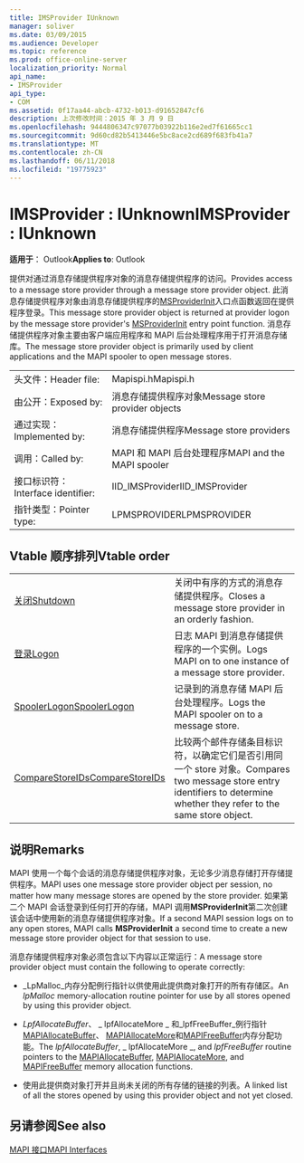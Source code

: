 ```yaml
---
title: IMSProvider IUnknown
manager: soliver
ms.date: 03/09/2015
ms.audience: Developer
ms.topic: reference
ms.prod: office-online-server
localization_priority: Normal
api_name:
- IMSProvider
api_type:
- COM
ms.assetid: 0f17aa44-abcb-4732-b013-d91652847cf6
description: 上次修改时间：2015 年 3 月 9 日
ms.openlocfilehash: 9444806347c97077b03922b116e2ed7f61665cc1
ms.sourcegitcommit: 9d60cd82b5413446e5bc8ace2cd689f683fb41a7
ms.translationtype: MT
ms.contentlocale: zh-CN
ms.lasthandoff: 06/11/2018
ms.locfileid: "19775923"
---
```

# <a name="imsprovider--iunknown"></a><span data-ttu-id="b3ec3-103">IMSProvider : IUnknown</span><span class="sxs-lookup"><span data-stu-id="b3ec3-103">IMSProvider : IUnknown</span></span>

  
  
<span data-ttu-id="b3ec3-104">**适用于**： Outlook</span><span class="sxs-lookup"><span data-stu-id="b3ec3-104">**Applies to**: Outlook</span></span> 
  
<span data-ttu-id="b3ec3-105">提供对通过消息存储提供程序对象的消息存储提供程序的访问。</span><span class="sxs-lookup"><span data-stu-id="b3ec3-105">Provides access to a message store provider through a message store provider object.</span></span> <span data-ttu-id="b3ec3-106">此消息存储提供程序对象由消息存储提供程序的[MSProviderInit](msproviderinit.md)入口点函数返回在提供程序登录。</span><span class="sxs-lookup"><span data-stu-id="b3ec3-106">This message store provider object is returned at provider logon by the message store provider's [MSProviderInit](msproviderinit.md) entry point function.</span></span> <span data-ttu-id="b3ec3-107">消息存储提供程序对象主要由客户端应用程序和 MAPI 后台处理程序用于打开消息存储库。</span><span class="sxs-lookup"><span data-stu-id="b3ec3-107">The message store provider object is primarily used by client applications and the MAPI spooler to open message stores.</span></span> 
  
|||
|:-----|:-----|
|<span data-ttu-id="b3ec3-108">头文件：</span><span class="sxs-lookup"><span data-stu-id="b3ec3-108">Header file:</span></span>  <br/> |<span data-ttu-id="b3ec3-109">Mapispi.h</span><span class="sxs-lookup"><span data-stu-id="b3ec3-109">Mapispi.h</span></span>  <br/> |
|<span data-ttu-id="b3ec3-110">由公开：</span><span class="sxs-lookup"><span data-stu-id="b3ec3-110">Exposed by:</span></span>  <br/> |<span data-ttu-id="b3ec3-111">消息存储提供程序对象</span><span class="sxs-lookup"><span data-stu-id="b3ec3-111">Message store provider objects</span></span>  <br/> |
|<span data-ttu-id="b3ec3-112">通过实现：</span><span class="sxs-lookup"><span data-stu-id="b3ec3-112">Implemented by:</span></span>  <br/> |<span data-ttu-id="b3ec3-113">消息存储提供程序</span><span class="sxs-lookup"><span data-stu-id="b3ec3-113">Message store providers</span></span>  <br/> |
|<span data-ttu-id="b3ec3-114">调用：</span><span class="sxs-lookup"><span data-stu-id="b3ec3-114">Called by:</span></span>  <br/> |<span data-ttu-id="b3ec3-115">MAPI 和 MAPI 后台处理程序</span><span class="sxs-lookup"><span data-stu-id="b3ec3-115">MAPI and the MAPI spooler</span></span>  <br/> |
|<span data-ttu-id="b3ec3-116">接口标识符：</span><span class="sxs-lookup"><span data-stu-id="b3ec3-116">Interface identifier:</span></span>  <br/> |<span data-ttu-id="b3ec3-117">IID_IMSProvider</span><span class="sxs-lookup"><span data-stu-id="b3ec3-117">IID_IMSProvider</span></span>  <br/> |
|<span data-ttu-id="b3ec3-118">指针类型：</span><span class="sxs-lookup"><span data-stu-id="b3ec3-118">Pointer type:</span></span>  <br/> |<span data-ttu-id="b3ec3-119">LPMSPROVIDER</span><span class="sxs-lookup"><span data-stu-id="b3ec3-119">LPMSPROVIDER</span></span>  <br/> |
   
## <a name="vtable-order"></a><span data-ttu-id="b3ec3-120">Vtable 顺序排列</span><span class="sxs-lookup"><span data-stu-id="b3ec3-120">Vtable order</span></span>

|||
|:-----|:-----|
|[<span data-ttu-id="b3ec3-121">关闭</span><span class="sxs-lookup"><span data-stu-id="b3ec3-121">Shutdown</span></span>](imsprovider-shutdown.md) <br/> |<span data-ttu-id="b3ec3-122">关闭中有序的方式的消息存储提供程序。</span><span class="sxs-lookup"><span data-stu-id="b3ec3-122">Closes a message store provider in an orderly fashion.</span></span>  <br/> |
|[<span data-ttu-id="b3ec3-123">登录</span><span class="sxs-lookup"><span data-stu-id="b3ec3-123">Logon</span></span>](imsprovider-logon.md) <br/> |<span data-ttu-id="b3ec3-124">日志 MAPI 到消息存储提供程序的一个实例。</span><span class="sxs-lookup"><span data-stu-id="b3ec3-124">Logs MAPI on to one instance of a message store provider.</span></span>  <br/> |
|[<span data-ttu-id="b3ec3-125">SpoolerLogon</span><span class="sxs-lookup"><span data-stu-id="b3ec3-125">SpoolerLogon</span></span>](imsprovider-spoolerlogon.md) <br/> |<span data-ttu-id="b3ec3-126">记录到的消息存储 MAPI 后台处理程序。</span><span class="sxs-lookup"><span data-stu-id="b3ec3-126">Logs the MAPI spooler on to a message store.</span></span>  <br/> |
|[<span data-ttu-id="b3ec3-127">CompareStoreIDs</span><span class="sxs-lookup"><span data-stu-id="b3ec3-127">CompareStoreIDs</span></span>](imsprovider-comparestoreids.md) <br/> |<span data-ttu-id="b3ec3-128">比较两个邮件存储条目标识符，以确定它们是否引用同一个 store 对象。</span><span class="sxs-lookup"><span data-stu-id="b3ec3-128">Compares two message store entry identifiers to determine whether they refer to the same store object.</span></span>  <br/> |
   
## <a name="remarks"></a><span data-ttu-id="b3ec3-129">说明</span><span class="sxs-lookup"><span data-stu-id="b3ec3-129">Remarks</span></span>

<span data-ttu-id="b3ec3-130">MAPI 使用一个每个会话的消息存储提供程序对象，无论多少消息存储打开存储提供程序。</span><span class="sxs-lookup"><span data-stu-id="b3ec3-130">MAPI uses one message store provider object per session, no matter how many message stores are opened by the store provider.</span></span> <span data-ttu-id="b3ec3-131">如果第二个 MAPI 会话登录到任何打开的存储，MAPI 调用**MSProviderInit**第二次创建该会话中使用新的消息存储提供程序对象。</span><span class="sxs-lookup"><span data-stu-id="b3ec3-131">If a second MAPI session logs on to any open stores, MAPI calls **MSProviderInit** a second time to create a new message store provider object for that session to use.</span></span> 
  
<span data-ttu-id="b3ec3-132">消息存储提供程序对象必须包含以下内容以正常运行：</span><span class="sxs-lookup"><span data-stu-id="b3ec3-132">A message store provider object must contain the following to operate correctly:</span></span>
  
- <span data-ttu-id="b3ec3-133">_LpMalloc_内存分配例行指针以供使用此提供商对象打开的所有存储区。</span><span class="sxs-lookup"><span data-stu-id="b3ec3-133">An  _lpMalloc_ memory-allocation routine pointer for use by all stores opened by using this provider object.</span></span> 
    
- <span data-ttu-id="b3ec3-134">_LpfAllocateBuffer_、 _ lpfAllocateMore _ 和_lpfFreeBuffer_例行指针[MAPIAllocateBuffer](mapiallocatebuffer.md)、 [MAPIAllocateMore](mapiallocatemore.md)和[MAPIFreeBuffer](mapifreebuffer.md)内存分配功能。</span><span class="sxs-lookup"><span data-stu-id="b3ec3-134">The  _lpfAllocateBuffer_,  _ lpfAllocateMore _, and  _lpfFreeBuffer_ routine pointers to the [MAPIAllocateBuffer](mapiallocatebuffer.md), [MAPIAllocateMore](mapiallocatemore.md), and [MAPIFreeBuffer](mapifreebuffer.md) memory allocation functions.</span></span> 
    
- <span data-ttu-id="b3ec3-135">使用此提供商对象打开并且尚未关闭的所有存储的链接的列表。</span><span class="sxs-lookup"><span data-stu-id="b3ec3-135">A linked list of all the stores opened by using this provider object and not yet closed.</span></span>
    
## <a name="see-also"></a><span data-ttu-id="b3ec3-136">另请参阅</span><span class="sxs-lookup"><span data-stu-id="b3ec3-136">See also</span></span>



[<span data-ttu-id="b3ec3-137">MAPI 接口</span><span class="sxs-lookup"><span data-stu-id="b3ec3-137">MAPI Interfaces</span></span>](mapi-interfaces.md)

